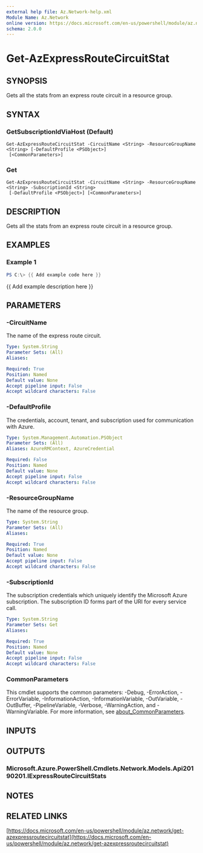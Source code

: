 ```yaml
---
external help file: Az.Network-help.xml
Module Name: Az.Network
online version: https://docs.microsoft.com/en-us/powershell/module/az.network/get-azexpressroutecircuitstat
schema: 2.0.0
---
```


# Get-AzExpressRouteCircuitStat

## SYNOPSIS
Gets all the stats from an express route circuit in a resource group.

## SYNTAX

### GetSubscriptionIdViaHost (Default)
```
Get-AzExpressRouteCircuitStat -CircuitName <String> -ResourceGroupName <String> [-DefaultProfile <PSObject>]
 [<CommonParameters>]
```

### Get
```
Get-AzExpressRouteCircuitStat -CircuitName <String> -ResourceGroupName <String> -SubscriptionId <String>
 [-DefaultProfile <PSObject>] [<CommonParameters>]
```

## DESCRIPTION
Gets all the stats from an express route circuit in a resource group.

## EXAMPLES

### Example 1
```powershell
PS C:\> {{ Add example code here }}
```

{{ Add example description here }}

## PARAMETERS

### -CircuitName
The name of the express route circuit.

```yaml
Type: System.String
Parameter Sets: (All)
Aliases:

Required: True
Position: Named
Default value: None
Accept pipeline input: False
Accept wildcard characters: False
```

### -DefaultProfile
The credentials, account, tenant, and subscription used for communication with Azure.

```yaml
Type: System.Management.Automation.PSObject
Parameter Sets: (All)
Aliases: AzureRMContext, AzureCredential

Required: False
Position: Named
Default value: None
Accept pipeline input: False
Accept wildcard characters: False
```

### -ResourceGroupName
The name of the resource group.

```yaml
Type: System.String
Parameter Sets: (All)
Aliases:

Required: True
Position: Named
Default value: None
Accept pipeline input: False
Accept wildcard characters: False
```

### -SubscriptionId
The subscription credentials which uniquely identify the Microsoft Azure subscription.
The subscription ID forms part of the URI for every service call.

```yaml
Type: System.String
Parameter Sets: Get
Aliases:

Required: True
Position: Named
Default value: None
Accept pipeline input: False
Accept wildcard characters: False
```

### CommonParameters
This cmdlet supports the common parameters: -Debug, -ErrorAction, -ErrorVariable, -InformationAction, -InformationVariable, -OutVariable, -OutBuffer, -PipelineVariable, -Verbose, -WarningAction, and -WarningVariable. For more information, see [about_CommonParameters](http://go.microsoft.com/fwlink/?LinkID=113216).

## INPUTS

## OUTPUTS

### Microsoft.Azure.PowerShell.Cmdlets.Network.Models.Api20190201.IExpressRouteCircuitStats
## NOTES

## RELATED LINKS

[https://docs.microsoft.com/en-us/powershell/module/az.network/get-azexpressroutecircuitstat](https://docs.microsoft.com/en-us/powershell/module/az.network/get-azexpressroutecircuitstat)

